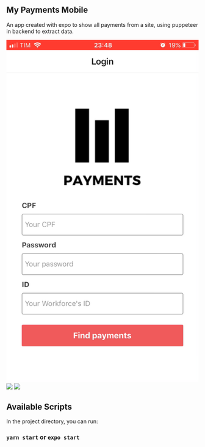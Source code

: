 ## My Payments Mobile

An app created with expo to show all payments from a site, using puppeteer in backend to extract data.

![](https://github.com/JanioSamuel/my-payments-mobile/blob/master/assets/login.png)
![](/src/assets/list.png)
![](/src/assets/values.png)

## Available Scripts

In the project directory, you can run:

### `yarn start` or `expo start`